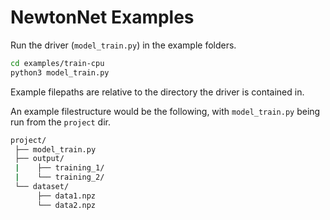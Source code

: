 # NewtonNet Examples

Run the driver (`model_train.py`) in the example folders.

```bash
cd examples/train-cpu
python3 model_train.py
```

Example filepaths are relative to the directory the driver is contained in.

An example filestructure would be the following, with `model_train.py` being run from the `project` dir.

```bash
project/
 ├── model_train.py
 ├── output/
 |    ├── training_1/
 |    └── training_2/
 └── dataset/
      ├── data1.npz
      └── data2.npz
```

